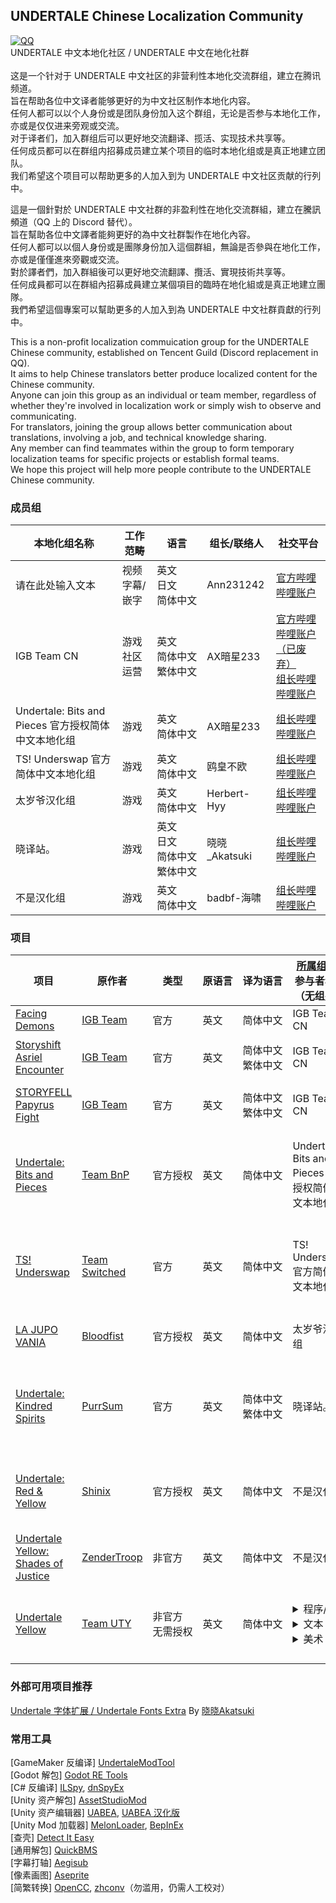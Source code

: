 ## UNDERTALE Chinese Localization Community
[![QQ](https://img.shields.io/badge/QQ频道-undertalezhloc-blue.svg?style=flat-square&color=12b7f5&logo=qq)](https://pd.qq.com/g/undertalezhloc)<br>
UNDERTALE 中文本地化社区 / UNDERTALE 中文在地化社群<br><br>
这是一个针对于 UNDERTALE 中文社区的非营利性本地化交流群组，建立在腾讯频道。<br>
旨在帮助各位中文译者能够更好的为中文社区制作本地化内容。<br>
任何人都可以以个人身份或是团队身份加入这个群组，无论是否参与本地化工作，亦或是仅仅进来旁观或交流。<br>
对于译者们，加入群组后可以更好地交流翻译、揽活、实现技术共享等。<br>
任何成员都可以在群组内招募成员建立某个项目的临时本地化组或是真正地建立团队。<br>
我们希望这个项目可以帮助更多的人加入到为 UNDERTALE 中文社区贡献的行列中。

這是一個針對於 UNDERTALE 中文社群的非盈利性在地化交流群組，建立在騰訊頻道（QQ 上的 Discord 替代）。<br>
旨在幫助各位中文譯者能夠更好的為中文社群製作在地化內容。<br>
任何人都可以以個人身份或是團隊身份加入這個群組，無論是否參與在地化工作，亦或是僅僅進來旁觀或交流。<br>
對於譯者們，加入群組後可以更好地交流翻譯、攬活、實現技術共享等。<br>
任何成員都可以在群組內招募成員建立某個項目的臨時在地化組或是真正地建立團隊。<br>
我們希望這個專案可以幫助更多的人加入到為 UNDERTALE 中文社群貢獻的行列中。

This is a non-profit localization commuication group for the UNDERTALE Chinese community, established on Tencent Guild (Discord replacement in QQ).<br>
It aims to help Chinese translators better produce localized content for the Chinese community.<br>
Anyone can join this group as an individual or team member, regardless of whether they're involved in localization work or simply wish to observe and communicating.<br>
For translators, joining the group allows better communication about translations, involving a job, and technical knowledge sharing.<br>
Any member can find teammates within the group to form temporary localization teams for specific projects or establish formal teams.<br>
We hope this project will help more people contribute to the UNDERTALE Chinese community.

### 成员组
|本地化组名称|工作范畴|<div style="width:64px">语言</div>|组长/联络人|社交平台|
|-|-|-|-|-|
请在此处输入文本|视频字幕/嵌字|英文<br>日文<br>简体中文|Ann231242|[官方哔哩哔哩账户](https://space.bilibili.com/690124338)
IGB Team CN|游戏<br>社区运营|英文<br>简体中文<br>繁体中文|AX暗星233|[官方哔哩哔哩账户（已废弃）](https://space.bilibili.com/1603675278)<br>[组长哔哩哔哩账户](https://space.bilibili.com/443074427)
Undertale: Bits and Pieces 官方授权简体中文本地化组|游戏|英文<br>简体中文|AX暗星233|[组长哔哩哔哩账户](https://space.bilibili.com/443074427)
TS! Underswap 官方简体中文本地化组|游戏|英文<br>简体中文|鸥皇不欧|[组长哔哩哔哩账户](https://space.bilibili.com/277750632)
太岁爷汉化组|游戏|英文<br>简体中文|Herbert-Hyy|[组长哔哩哔哩账户](https://space.bilibili.com/315533705)
晓译站。|游戏|英文<br>日文<br>简体中文<br>繁体中文|晓晓\_Akatsuki|[组长哔哩哔哩账户](https://space.bilibili.com/666697564)
不是汉化组|游戏|英文<br>简体中文|badbf-海啸|[组长哔哩哔哩账户](https://space.bilibili.com/358284355)

### 项目
|项目|原作者|<div style="width:64px">类型</div>|<div style="width:48px">原语言</div>|<div style="width:64px">译为语言</div>|[所属组别](#成员组) /<br>参与者名单（无组别）|当前状态/配布地址|
|-|-|-|-|-|-|-|
|[Facing Demons](https://gamejolt.com/games/ss_asriel/765458)|[IGB Team](https://gamejolt.com/@IGB_team)|官方|英文|简体中文|IGB Team CN|进行中|
|[Storyshift Asriel Encounter](https://gamejolt.com/games/ss_asriel/765458)|[IGB Team](https://gamejolt.com/@IGB_team)|官方|英文|简体中文<br>繁体中文|IGB Team CN|已发布<br>[官方 Gamejolt](https://gamejolt.com/games/ss_asriel/765458)|
|[STORYFELL Papyrus Fight](https://gamejolt.com/games/withered_flower/971776)|[IGB Team](https://gamejolt.com/@IGB_team)|官方|英文|简体中文<br>繁体中文|IGB Team CN|已发布<br><details><summary>配布地址</summary>[官方 Gamejolt](https://gamejolt.com/games/withered_flower/971776)<br>[哔哩哔哩发布视频](https://www.bilibili.com/video/BV1SJdLY6E7M)</details>|
|[Undertale: Bits and Pieces](https://gamejolt.com/games/UndertaleBnP/574044)|[Team BnP](https://docs.google.com/document/d/1av-D3fGC4dHOS_nh3w3UzJp2RtTke_PS84LWptIDIFE/edit)|官方授权|英文|简体中文|Undertale: Bits and Pieces 官方授权简体中文本地化组|已发布<br>目前支持到：v5.0.0<br>[哔哩哔哩发布视频](https://www.bilibili.com/video/BV1YhHueFEoT)|
|[TS! Underswap](https://gamejolt.com/games/tsunderswap/160094)|[Team Switched](https://gamejolt.com/@teamswitched)|官方|英文|简体中文|TS! Underswap 官方简体中文本地化组|已发布<br>目前支持到：demo v2<br>[哔哩哔哩发布视频](https://www.bilibili.com/video/BV1PGY4exEsg)|
|[LA JUPO VANIA](https://gamejolt.com/games/LAJUPOVANIATHEGAME/783280)|[Bloodfist](https://gamejolt.com/@Bloodfist)|官方授权|英文|简体中文|太岁爷汉化组|已发布<br>[哔哩哔哩发布视频](https://www.bilibili.com/video/BV13M4m117AZ)|
|[Undertale: Kindred Spirits](https://gamejolt.com/games/undertale-kindred-spirits/1452170)|[PurrSum](https://gamejolt.com/@PurrSum)|官方|英文|简体中文<br>繁体中文|晓译站。|已发布<br>目前支持到：0.1.5999<br>[哔哩哔哩发布视频](https://www.bilibili.com/video/BV1TxyaYHEin)|
|[Undertale: Red & Yellow](https://gamejolt.com/games/undertale-red-yellow/877387)|[Shinix](https://gamejolt.com/@Shinix)|官方授权|英文|简体中文|不是汉化组|已发布<br>最新版本：v1.2<br><details><summary>配布地址</summary>[哔哩哔哩发布视频](https://www.bilibili.com/video/BV1igRaYZEHS)<br>[巴哈姆特發佈貼文](https://forum.gamer.com.tw/C.php?bsn=29347&snA=1502)</details>|
|[Undertale Yellow: Shades of Justice](https://gamejolt.com/games/UTY_shadesofjustice/935169)|[ZenderTroop](https://gamejolt.com/@ZenderTroop)|非官方|英文|简体中文|不是汉化组|进行中|
|[Undertale Yellow](https://gamejolt.com/games/UndertaleYellow/136925)|[Team UTY](https://gamejolt.com/@TeamUTY)|非官方<br>无需授权|英文|简体中文|<details><summary>程序/技术</summary>憨憨羊の宇航鸽鸽<br>天机Ceyase<br>KodLenss<br>芝士纸鸢<br>晓晓\_Akatsuki<br>AX暗星</details><details><summary>文本</summary>天机Ceyase<br>憨憨羊の宇航鸽鸽<br>晓晓\_Akatsuki<br>MurderSans\_MDR<br>全息鲜鱼碎片<br>Miffey<br>静音人<br>幻-\_-风<br>请在此处输入文本<br>Aryen<br>芝士纸鸢<br>Fish\_Toucher<br>KodLenss<br>爱丽丝是金发吗<br>机枪豌豆123<br>Sunshine<br>敏克<br>1个渣渣<br>RustyCotton<br>ShadowNight<br>鸥皇不欧<br>AshleyC\_<br>CLE<br>Frick之心<br>SAIPAN<br>Soc<br>洛白Loris</details><details><summary>美术</summary>芝士纸鸢<br>KodLenss<br>三叶Clover<br>晓晓\_Akatsuki</details>|已发布<br>最新版本：v1.4<details><summary>配布地址</summary>[哔哩哔哩发布视频](https://www.bilibili.com/video/BV1jeFReuESV)<br>[YouTube发布视频](https://www.youtube.com/watch?v=Q3dltfMAy78)<br>[巴哈姆特發佈貼文](https://forum.gamer.com.tw/C.php?bsn=29347&snA=1499)</details>

### 外部可用项目推荐
[Undertale 字体扩展 / Undertale Fonts Extra](https://github.com/XiaoAkatsukiCN/Undertale-Fonts-Extra) By [晓晓Akatsuki](https://github.com/XiaoAkatsukiCN)

### 常用工具
\[GameMaker 反编译\] [UndertaleModTool](https://github.com/UnderminersTeam/UndertaleModTool)<br>
\[Godot 解包\] [Godot RE Tools](https://github.com/GDRETools/gdsdecomp)<br>
\[C# 反编译\] [ILSpy](https://github.com/icsharpcode/ILSpy), [dnSpyEx](https://github.com/dnSpyEx/dnSpy)<br>
\[Unity 资产解包\] [AssetStudioMod](https://github.com/aelurum/AssetStudio)<br>
\[Unity 资产编辑器\] [UABEA](https://github.com/nesrak1/UABEA), [UABEA 汉化版](https://github.com/aopkcn/UABEA-Chinese)<br>
\[Unity Mod 加载器\] [MelonLoader](http://github.com/LavaGang/MelonLoader), [BepInEx](https://github.com/BepInEx/BepInEx)<br>
\[查壳\] [Detect It Easy](https://github.com/horsicq/Detect-It-Easy)<br>
\[通用解包\] [QuickBMS](https://github.com/LittleBigBug/QuickBMS)<br>
\[字幕打轴\] [Aegisub](https://github.com/TypesettingTools/Aegisub)<br>
\[像素画图\] [Aseprite](https://github.com/aseprite/aseprite)<br>
\[简繁转换\] [OpenCC](https://github.com/BYVoid/OpenCC), [zhconv](https://github.com/gumblex/zhconv)（勿滥用，仍需人工校对）